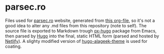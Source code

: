 # parsec.ro

Files used for [parsec.ro](https://www.parsec.ro) website, generated from [this org-file](https://github.com/ctanas/parsec.ro/blob/master/source/index.org), so it's not a good idea to alter any .md files from this repository (note to self).  The source file is exported to Markdown trough [ox-hugo](https://ox-hugo.scripter.co/) package from Emacs, then parsed by [Hugo](https://gohugo.io/) into the final, static HTML form (parsed and hosted by [Netlify](https://www.netlify.com/)). A slighty modified version of [hugo-alageek-theme](https://github.com/gkmngrgn/hugo-alageek-theme) is used for coating.
